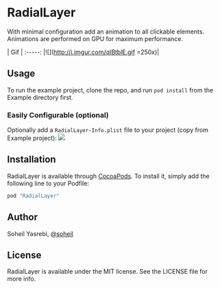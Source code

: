 # RadialLayer

With minimal configuration add an animation to all clickable elements. Animations are performed on GPU for maximum performance.

| Gif |
:-----:
|![](http://i.imgur.com/qIBtblE.gif =250x)|

## Usage

To run the example project, clone the repo, and run `pod install` from the Example directory first.


### Easily Configurable (optional)
Optionally add a `RadialLayer-Info.plist` file to your project (copy from Example project):
![](http://i.imgur.com/Nij27IF.png)

## Installation

RadialLayer is available through [CocoaPods](http://cocoapods.org). To install
it, simply add the following line to your Podfile:

```ruby
pod "RadialLayer"
```

## Author

Soheil Yasrebi, [@soheil](https://twitter.com/soheil)

## License

RadialLayer is available under the MIT license. See the LICENSE file for more info.

